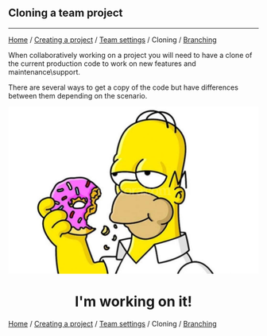 ## Cloning a team project

___

[Home](index.md) / [Creating a project](/CreateProject.md) / [Team settings](/TeamSettings.md) / Cloning / [Branching](Branching.md)

When collaboratively working on a project you will need to have a clone of the current production code to work on new features and maintenance\support.

There are several ways to get a copy of the code but have differences between them depending on the scenario.

<img src="./assets/BusyCreating.jpg" align="center">

<h1 align="center">I'm working on it!</h1>

[Home](index.md) / [Creating a project](/CreateProject.md) / [Team settings](/TeamSettings.md) / Cloning / [Branching](Branching.md)